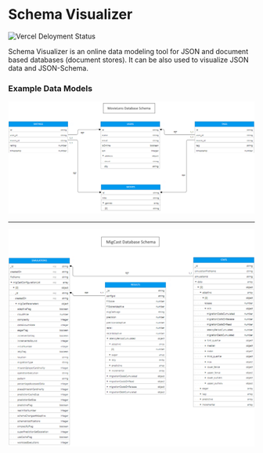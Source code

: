# Schema Visualizer

![Vercel Deloyment Status](http://therealsujitk-vercel-badge.vercel.app/?app=schemavisualizer&style=flat-square&logo=false)


Schema Visualizer is an online data modeling tool for JSON and document based databases (document stores). It can be also used to visualize JSON data and JSON-Schema.


### Example Data Models

<img src="docs/img/movie-lens-db-schema.png"> 

<hr>

<img src="docs/img/migcast-db-schema.png"> 
